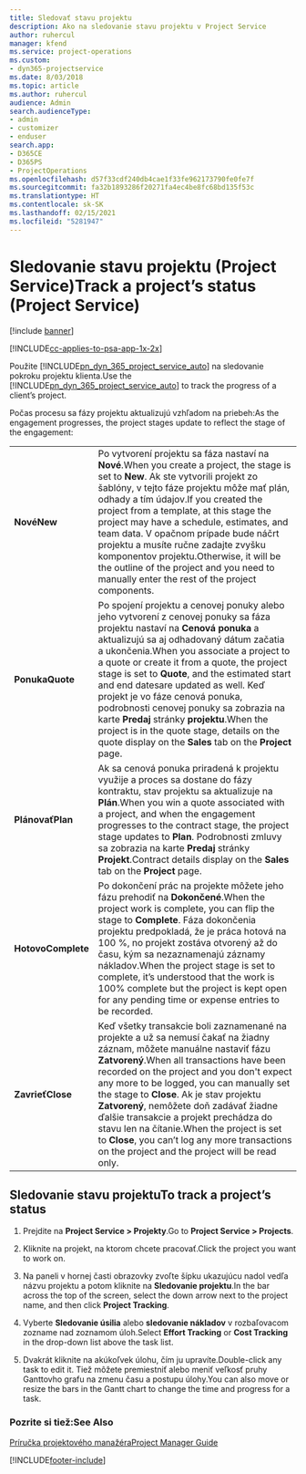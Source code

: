 ```yaml
---
title: Sledovať stavu projektu
description: Ako na sledovanie stavu projektu v Project Service
author: ruhercul
manager: kfend
ms.service: project-operations
ms.custom:
- dyn365-projectservice
ms.date: 8/03/2018
ms.topic: article
ms.author: ruhercul
audience: Admin
search.audienceType:
- admin
- customizer
- enduser
search.app:
- D365CE
- D365PS
- ProjectOperations
ms.openlocfilehash: d57f33cdf240db4cae1f33fe962173790fe0fe7f
ms.sourcegitcommit: fa32b1893286f20271fa4ec4be8fc68bd135f53c
ms.translationtype: HT
ms.contentlocale: sk-SK
ms.lasthandoff: 02/15/2021
ms.locfileid: "5281947"
---
```

# <a name="track-a-projects-status-project-service"></a><span data-ttu-id="fc3ba-103">Sledovanie stavu projektu (Project Service)</span><span class="sxs-lookup"><span data-stu-id="fc3ba-103">Track a project’s status (Project Service)</span></span>

[!include [banner](../includes/psa-now-project-operations.md)]

[!INCLUDE[cc-applies-to-psa-app-1x-2x](../includes/cc-applies-to-psa-app-1x-2x.md)]

<span data-ttu-id="fc3ba-104">Použite [!INCLUDE[pn_dyn_365_project_service_auto](../includes/pn-dyn-365-project-service-auto.md)] na sledovanie pokroku projektu klienta.</span><span class="sxs-lookup"><span data-stu-id="fc3ba-104">Use the [!INCLUDE[pn_dyn_365_project_service_auto](../includes/pn-dyn-365-project-service-auto.md)] to track the progress of a client’s project.</span></span>  

<span data-ttu-id="fc3ba-105">Počas procesu sa fázy projektu aktualizujú vzhľadom na priebeh:</span><span class="sxs-lookup"><span data-stu-id="fc3ba-105">As the engagement progresses, the project stages update to reflect the stage of the engagement:</span></span>  


|              |                                                                                                                                                                                                                                                                                                  |
|--------------|--------------------------------------------------------------------------------------------------------------------------------------------------------------------------------------------------------------------------------------------------------------------------------------------------|
|   <span data-ttu-id="fc3ba-106">**Nové**</span><span class="sxs-lookup"><span data-stu-id="fc3ba-106">**New**</span></span>    | <span data-ttu-id="fc3ba-107">Po vytvorení projektu sa fáza nastaví na **Nové**.</span><span class="sxs-lookup"><span data-stu-id="fc3ba-107">When you create a project, the stage is set to **New**.</span></span> <span data-ttu-id="fc3ba-108">Ak ste vytvorili projekt zo šablóny, v tejto fáze projektu môže mať plán, odhady a tím údajov.</span><span class="sxs-lookup"><span data-stu-id="fc3ba-108">If you created the project from a template, at this stage the project may have a schedule, estimates, and team data.</span></span> <span data-ttu-id="fc3ba-109">V opačnom prípade bude náčrt projektu a musíte ručne zadajte zvyšku komponentov projektu.</span><span class="sxs-lookup"><span data-stu-id="fc3ba-109">Otherwise, it will be the outline of the project and you need to manually enter the rest of the project components.</span></span> |
|  <span data-ttu-id="fc3ba-110">**Ponuka**</span><span class="sxs-lookup"><span data-stu-id="fc3ba-110">**Quote**</span></span>   |      <span data-ttu-id="fc3ba-111">Po spojení projektu a cenovej ponuky alebo jeho vytvorení z cenovej ponuky sa fáza projektu nastaví na **Cenová ponuka** a aktualizujú sa aj odhadovaný dátum začatia a ukončenia.</span><span class="sxs-lookup"><span data-stu-id="fc3ba-111">When you associate a project to a quote or create it from a quote, the project stage is set to **Quote**, and the estimated start and end datesare updated as well.</span></span> <span data-ttu-id="fc3ba-112">Keď projekt je vo fáze cenová ponuka, podrobnosti cenovej ponuky sa zobrazia na karte **Predaj** stránky **projektu**.</span><span class="sxs-lookup"><span data-stu-id="fc3ba-112">When the project is in the quote stage, details on the quote display on the **Sales** tab on the **Project** page.</span></span>      |
|   <span data-ttu-id="fc3ba-113">**Plánovať**</span><span class="sxs-lookup"><span data-stu-id="fc3ba-113">**Plan**</span></span>   |                                     <span data-ttu-id="fc3ba-114">Ak sa cenová ponuka priradená k projektu využije a proces sa dostane do fázy kontraktu, stav projektu sa aktualizuje na **Plán**.</span><span class="sxs-lookup"><span data-stu-id="fc3ba-114">When you win a quote associated with a project, and when the engagement progresses to the contract stage, the project stage updates to **Plan**.</span></span> <span data-ttu-id="fc3ba-115">Podrobnosti zmluvy sa zobrazia na karte **Predaj** stránky **Projekt**.</span><span class="sxs-lookup"><span data-stu-id="fc3ba-115">Contract details display on the **Sales** tab on the **Project** page.</span></span>                                      |
| <span data-ttu-id="fc3ba-116">**Hotovo**</span><span class="sxs-lookup"><span data-stu-id="fc3ba-116">**Complete**</span></span> |                    <span data-ttu-id="fc3ba-117">Po dokončení prác na projekte môžete jeho fázu prehodiť na **Dokončené**.</span><span class="sxs-lookup"><span data-stu-id="fc3ba-117">When the project work is complete, you can flip the stage to **Complete**.</span></span> <span data-ttu-id="fc3ba-118">Fáza dokončenia projektu predpokladá, že je práca hotová na 100 %, no projekt zostáva otvorený až do času, kým sa nezaznamenajú záznamy nákladov.</span><span class="sxs-lookup"><span data-stu-id="fc3ba-118">When the project stage is set to complete, it’s understood that the work is 100% complete but the project is kept open for any pending time or expense entries to be recorded.</span></span>                     |
|  <span data-ttu-id="fc3ba-119">**Zavrieť**</span><span class="sxs-lookup"><span data-stu-id="fc3ba-119">**Close**</span></span>   |           <span data-ttu-id="fc3ba-120">Keď všetky transakcie boli zaznamenané na projekte a už sa nemusí čakať na žiadny záznam, môžete manuálne nastaviť fázu **Zatvorený**.</span><span class="sxs-lookup"><span data-stu-id="fc3ba-120">When all transactions have been recorded on the project and you don't expect any more to be logged, you can manually set the stage to **Close**.</span></span> <span data-ttu-id="fc3ba-121">Ak je stav projektu **Zatvorený**, nemôžete doň zadávať žiadne ďalšie transakcie a projekt prechádza do stavu len na čítanie.</span><span class="sxs-lookup"><span data-stu-id="fc3ba-121">When the project is set to **Close**, you can’t log any more transactions on the project and the project will be read only.</span></span>           |

## <a name="to-track-a-projects-status"></a><span data-ttu-id="fc3ba-122">Sledovanie stavu projektu</span><span class="sxs-lookup"><span data-stu-id="fc3ba-122">To track a project’s status</span></span>  

1.  <span data-ttu-id="fc3ba-123">Prejdite na **Project Service > Projekty**.</span><span class="sxs-lookup"><span data-stu-id="fc3ba-123">Go to **Project Service > Projects**.</span></span>  

2.  <span data-ttu-id="fc3ba-124">Kliknite na projekt, na ktorom chcete pracovať.</span><span class="sxs-lookup"><span data-stu-id="fc3ba-124">Click the project you want to work on.</span></span>  

3.  <span data-ttu-id="fc3ba-125">Na paneli v hornej časti obrazovky zvoľte šípku ukazujúcu nadol vedľa názvu projektu a potom kliknite na **Sledovanie projektu**.</span><span class="sxs-lookup"><span data-stu-id="fc3ba-125">In the bar across the top of the screen, select the down arrow next to the project name, and then click **Project Tracking**.</span></span>  

4.  <span data-ttu-id="fc3ba-126">Vyberte **Sledovanie úsilia** alebo **sledovanie nákladov** v rozbaľovacom zozname nad zoznamom úloh.</span><span class="sxs-lookup"><span data-stu-id="fc3ba-126">Select **Effort Tracking** or **Cost Tracking** in the drop-down list above the task list.</span></span>  

5.  <span data-ttu-id="fc3ba-127">Dvakrát kliknite na akúkoľvek úlohu, čím ju upravíte.</span><span class="sxs-lookup"><span data-stu-id="fc3ba-127">Double-click any task to edit it.</span></span> <span data-ttu-id="fc3ba-128">Tiež môžete premiestniť alebo meniť veľkosť pruhy Ganttovho grafu na zmenu času a postupu úlohy.</span><span class="sxs-lookup"><span data-stu-id="fc3ba-128">You can also move or resize the bars in the Gantt chart to change the time and progress for a task.</span></span>  

### <a name="see-also"></a><span data-ttu-id="fc3ba-129">Pozrite si tiež:</span><span class="sxs-lookup"><span data-stu-id="fc3ba-129">See Also</span></span>  
 [<span data-ttu-id="fc3ba-130">Príručka projektového manažéra</span><span class="sxs-lookup"><span data-stu-id="fc3ba-130">Project Manager Guide</span></span>](../psa/project-manager-guide.md)


[!INCLUDE[footer-include](../includes/footer-banner.md)]